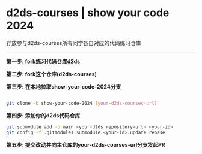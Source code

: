 # d2ds-courses | show your code 2024

存放参与d2ds-courses所有同学各自对应的代码练习仓库

---

**第一步: fork练习代码[仓库d2ds](https://github.com/Sunrisepeak/d2ds)**

**第二步: fork这个仓库(d2ds-courses)**

**第三步: 在本地拉取show-your-code-2024分支**

```bash

git clone -b show-your-code-2024 [your-d2ds-courses-url]

```

**第四步: 添加你的d2ds代码仓库**

```bash
git submodule add -b main <your-d2ds repository-url> <your-id>
git config -f .gitmodules submodule.<your-id>.update rebase
```

**第五步: 提交改动并向主仓库的your-d2ds-courses-url分支发起PR**